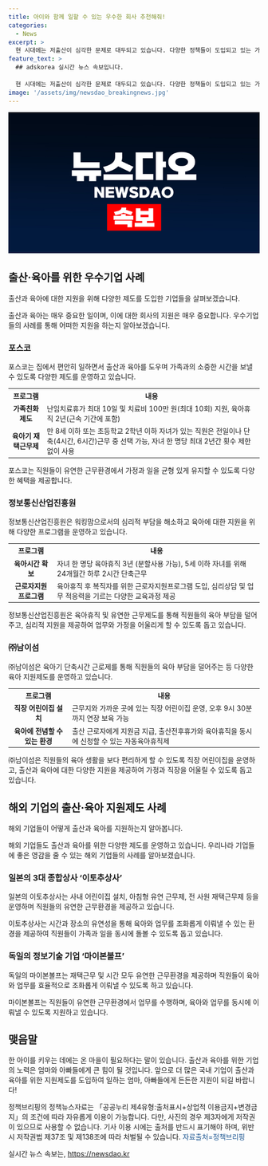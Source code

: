 ```yaml
---
title: 아이와 함께 일할 수 있는 우수한 회사 추천해줘!
categories:
  - News
excerpt: >
  현 시대에는 저출산이 심각한 문제로 대두되고 있습니다. 다양한 정책들이 도입되고 있는 가운데, 일하는 엄마와 아빠들을 위해 출산과 육아를 지원하는 기업들이 주목받고 있습니다. 포스코, 정보통신산업진흥원, ㈜남이섬 등 우수기업들은 육아휴직, 재택근무, 어린이집 설치 등을 통해 일-생활 균형을 지원하고 있습니다. 또한, 일본의 이토추상사와 독일의 마이본볼프와 같은 해외 기업들도 유연한 근무제를 도입하며 일-가정 양립을 지원하고 있습니다. 이러한 노력들이 더 많은 기업들에 확산되어, 일하는 엄마와 아빠들에게 든든한 지원이 되길 바랍니다. (150자)
feature_text: >
  ## adskorea 실시간 뉴스 속보입니다.

  현 시대에는 저출산이 심각한 문제로 대두되고 있습니다. 다양한 정책들이 도입되고 있는 가운데, 일하는 엄마와 아빠들을 위해 출산과 육아를 지원하는 기업들이 주목받고 있습니다. 포스코, 정보통신산업진흥원, ㈜남이섬 등 우수기업들은 육아휴직, 재택근무, 어린이집 설치 등을 통해 일-생활 균형을 지원하고 있습니다. 또한, 일본의 이토추상사와 독일의 마이본볼프와 같은 해외 기업들도 유연한 근무제를 도입하며 일-가정 양립을 지원하고 있습니다. 이러한 노력들이 더 많은 기업들에 확산되어, 일하는 엄마와 아빠들에게 든든한 지원이 되길 바랍니다. (150자)
image: '/assets/img/newsdao_breakingnews.jpg'
---
```


<p><img src="/assets/img/newsdao_breakingnews.jpg" alt="adskorea 속보" /></p>

<h2 data-ke-size="size26">출산·육아를 위한 우수기업 사례</h2>

<p>출산과 육아에 대한 지원을 위해 다양한 제도를 도입한 기업들을 살펴보겠습니다.</p>

<p data-ke-size="size16">출산과 육아는 매우 중요한 일이며, 이에 대한 회사의 지원은 매우 중요합니다. 우수기업들의 사례를 통해 어떠한 지원을 하는지 알아보겠습니다.</p>

<h3>포스코</h3>

<p>포스코는 집에서 편안히 일하면서 출산과 육아를 도우며 가족과의 소중한 시간을 보낼 수 있도록 다양한 제도를 운영하고 있습니다.</p>

<table>
  <tr>
    <th>프로그램</th>
    <th>내용</th>
  </tr>
  <tr>
    <td style="text-align: center; height: 17px;"><b>가족친화제도</b></td>
    <td>난임치료휴가 최대 10일 및 치료비 100만 원(최대 10회) 지원, 육아휴직 2년(근속 기간에 포함)</td>
  </tr>
  <tr>
    <td style="text-align: center; height: 17px;"><b>육아기 재택근무제</b></td>
    <td>만 8세 이하 또는 초등학교 2학년 이하 자녀가 있는 직원은 전일이나 단축(4시간, 6시간)근무 중 선택 가능, 자녀 한 명당 최대 2년간 횟수 제한 없이 사용</td>
  </tr>
</table>

<p data-ke-size="size16">포스코는 직원들이 유연한 근무환경에서 가정과 일을 균형 있게 유지할 수 있도록 다양한 혜택을 제공합니다.</p>

<h3>정보통신산업진흥원</h3>

<p>정보통신산업진흥원은 워킹맘으로서의 심리적 부담을 해소하고 육아에 대한 지원을 위해 다양한 프로그램을 운영하고 있습니다.</p>

<table>
  <tr>
    <th>프로그램</th>
    <th>내용</th>
  </tr>
  <tr>
    <td style="text-align: center; height: 17px;"><b>육아시간 확보</b></td>
    <td>자녀 한 명당 육아휴직 3년 (분할사용 가능), 5세 이하 자녀를 위해 24개월간 하루 2시간 단축근무</td>
  </tr>
  <tr>
    <td style="text-align: center; height: 17px;"><b>근로자지원프로그램</b></td>
    <td>육아휴직 후 복직자를 위한 근로자지원프로그램 도입, 심리상담 및 업무 적응력을 기르는 다양한 교육과정 제공</td>
  </tr>
</table>

<p data-ke-size="size16">정보통신산업진흥원은 육아휴직 및 유연한 근무제도를 통해 직원들의 육아 부담을 덜어주고, 심리적 지원을 제공하여 업무와 가정을 어울리게 할 수 있도록 돕고 있습니다.</p>

<h3>㈜남이섬</h3>

<p>㈜남이섬은 육아기 단축시간 근로제를 통해 직원들의 육아 부담을 덜어주는 등 다양한 육아 지원제도를 운영하고 있습니다.</p>

<table>
  <tr>
    <th>프로그램</th>
    <th>내용</th>
  </tr>
  <tr>
    <td style="text-align: center; height: 17px;"><b>직장 어린이집 설치</b></td>
    <td>근무지와 가까운 곳에 있는 직장 어린이집 운영, 오후 9시 30분까지 연장 보육 가능</td>
  </tr>
  <tr>
    <td style="text-align: center; height: 17px;"><b>육아에 전념할 수 있는 환경</b></td>
    <td>출산 근로자에게 지원금 지급, 출산전후휴가와 육아휴직을 동시에 신청할 수 있는 자동육아휴직제</td>
  </tr>
</table>

<p data-ke-size="size16">㈜남이섬은 직원들의 육아 생활을 보다 편리하게 할 수 있도록 직장 어린이집을 운영하고, 출산과 육아에 대한 다양한 지원을 제공하여 가정과 직장을 어울릴 수 있도록 돕고 있습니다.</p>

<h2 data-ke-size="size26">해외 기업의 출산·육아 지원제도 사례</h2>

<p>해외 기업들이 어떻게 출산과 육아를 지원하는지 알아봅니다.</p>

<p data-ke-size="size16">해외 기업들도 출산과 육아를 위한 다양한 제도를 운영하고 있습니다. 우리나라 기업들에 좋은 영감을 줄 수 있는 해외 기업들의 사례를 알아보겠습니다.</p>

<h3>일본의 3대 종합상사 ‘이토추상사’</h3>

<p>일본의 이토추상사는 사내 어린이집 설치, 아침형 유연 근무제, 전 사원 재택근무제 등을 운영하며 직원들의 유연한 근무환경을 제공하고 있습니다.</p>

<p data-ke-size="size16">이토추상사는 시간과 장소의 유연성을 통해 육아와 업무를 조화롭게 이뤄낼 수 있는 환경을 제공하여 직원들이 가족과 일을 동시에 돌볼 수 있도록 돕고 있습니다.</p>

<h3>독일의 정보기술 기업 ‘마이본볼프’</h3>

<p>독일의 마이본볼프는 재택근무 및 시간 모두 유연한 근무환경을 제공하며 직원들이 육아와 업무를 효율적으로 조화롭게 이뤄낼 수 있도록 하고 있습니다.</p>

<p data-ke-size="size16">마이본볼프는 직원들이 유연한 근무환경에서 업무를 수행하며, 육아와 업무를 동시에 이뤄낼 수 있도록 지원하고 있습니다.</p>

<h2 data-ke-size="size26">맺음말</h2>

<p>한 아이를 키우는 데에는 온 마을이 필요하다는 말이 있습니다. 출산과 육아를 위한 기업의 노력은 엄마와 아빠들에게 큰 힘이 될 것입니다. 앞으로 더 많은 국내 기업이 출산과 육아를 위한 지원제도를 도입하여 일하는 엄마, 아빠들에게 든든한 지원이 되길 바랍니다!</p>

<p data-ke-size="size16">정책브리핑의 정책뉴스자료는 「공공누리 제4유형:출처표시+상업적 이용금지+변경금지」의 조건에 따라 자유롭게 이용이 가능합니다. 다만, 사진의 경우 제3자에게 저작권이 있으므로 사용할 수 없습니다. 기사 이용 시에는 출처를 반드시 표기해야 하며, 위반 시 저작권법 제37조 및 제138조에 따라 처벌될 수 있습니다. <span style="color: #1a5490;">자료출처=정책브리핑</span></p>
실시간 뉴스 속보는, <a href="https://newsdao.kr" rel="dofollow">https://newsdao.kr</a>


